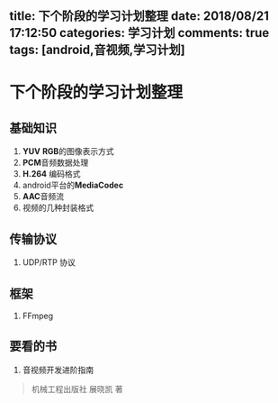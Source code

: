 title: 下个阶段的学习计划整理
date: 2018/08/21 17:12:50
categories: 学习计划
comments: true
tags: [android,音视频,学习计划]
---


# 下个阶段的学习计划整理
## 基础知识

1. **YUV** **RGB**的图像表示方式
2. **PCM**音频数据处理
3. **H.264** 编码格式
4. android平台的**MediaCodec** 
5. **AAC**音频流
6. 视频的几种封装格式

## 传输协议

1. UDP/RTP 协议

## 框架

1. FFmpeg

## 要看的书
1. 音视频开发进阶指南

> 机械工程出版社 展晓凯 著


